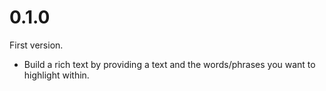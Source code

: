 # 0.1.0

First version.

- Build a rich text by providing a text and the words/phrases you want to highlight within.
